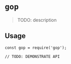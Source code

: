 # `gop`

> TODO: description

## Usage

```
const gop = require('gop');

// TODO: DEMONSTRATE API
```

